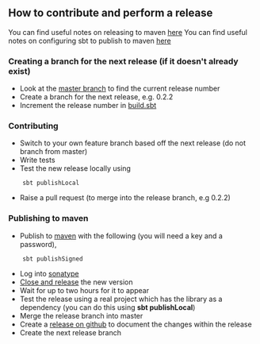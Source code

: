 ## How to contribute and perform a release

You can find useful notes on releasing to maven [here](https://docs.sonatype.org/display/Repository/Sonatype+OSS+Maven+Repository+Usage+Guide
)
You can find useful notes on configuring sbt to publish to maven [here](http://www.scala-sbt.org/release/docs/Community/Using-Sonatype.html)

### Creating a branch for the next release (if it doesn't already exist)
* Look at the [master branch](https://github.com/guardian/fastly-api-client/tree/master) to find the current release number
* Create a branch for the next release, e.g. 0.2.2
* Increment the release number in [build.sbt](https://github.com/guardian/fastly-api-client/blob/master/build.sbt)

### Contributing
* Switch to your own feature branch based off the next release (do not branch from master)
* Write tests
* Test the new release locally using

```
    sbt publishLocal
```

* Raise a pull request (to merge into the release branch, e.g 0.2.2)

### Publishing to maven

* Publish to [maven](http://search.maven.org/#browse|948553587) with the following (you will need a key and a password),

```
    sbt publishSigned
```

* Log into [sonatype](https://oss.sonatype.org/index.html)
* [Close and release](https://docs.sonatype.org/display/Repository/Sonatype+OSS+Maven+Repository+Usage+Guide#SonatypeOSSMavenRepositoryUsageGuide-8a.ReleaseIt) the new version
* Wait for up to two hours for it to appear
* Test the release using a real project which has the library as a dependency (you can do this using **sbt publishLocal**)
* Merge the release branch into master
* Create a [release on github](https://github.com/guardian/fastly-api-client/releases) to document the changes within the release
* Create the next release branch

